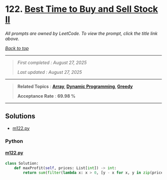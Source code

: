 # 122. [Best Time to Buy and Sell Stock II](<https://leetcode.com/problems/best-time-to-buy-and-sell-stock-ii>)

*All prompts are owned by LeetCode. To view the prompt, click the title link above.*

*[Back to top](<../README.md>)*

------

> *First completed : August 27, 2025*
>
> *Last updated : August 27, 2025*

------

> **Related Topics** : **[Array](<by_topic/Array.md>), [Dynamic Programming](<by_topic/Dynamic Programming.md>), [Greedy](<by_topic/Greedy.md>)**
>
> **Acceptance Rate** : **69.98 %**

------

## Solutions

- [m122.py](<../my-submissions/m122.py>)
### Python
#### [m122.py](<../my-submissions/m122.py>)
```Python
class Solution:
    def maxProfit(self, prices: List[int]) -> int:
        return sum(filter(lambda x: x > 0, [y - x for x, y in zip(prices[:-1], prices[1:])]))
```

